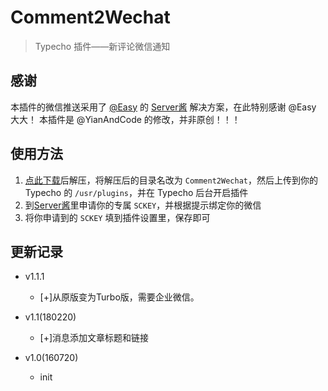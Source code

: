 # Comment2Wechat

> Typecho 插件——新评论微信通知

## 感谢
本插件的微信推送采用了 [@Easy](http://www.weibo.com/easy) 的 [Server酱](http://sc.ftqq.com/) 解决方案，在此特别感谢 @Easy 大大！
本插件是 @YianAndCode 的修改，并非原创！！！

## 使用方法

 1. [点此下载](https://github.com/YianAndCode/Comment2Wechat/archive/master.zip)后解压，将解压后的目录名改为 `Comment2Wechat`，然后上传到你的 Typecho 的 `/usr/plugins`，并在 Typecho 后台开启插件
 2. 到[Server酱](http://sc.ftqq.com/)里申请你的专属 `SCKEY`，并根据提示绑定你的微信
 3. 将你申请到的 `SCKEY` 填到插件设置里，保存即可


## 更新记录

 - v1.1.1
   - [+]从原版变为Turbo版，需要企业微信。

 - v1.1(180220)
   - [+]消息添加文章标题和链接

 - v1.0(160720)
   - init
